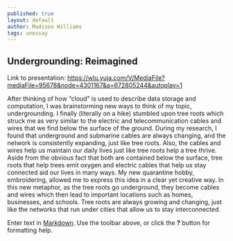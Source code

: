 ```yaml
---
published: true
layout: default
author: Madison Williams
tags: unessay
---
```

## Undergrounding: Reimagined

Link to presentation: https://wlu.yuja.com/V/MediaFile?mediaFile=95678&node=4301167&a=672805244&autoplay=1 

After thinking of how “cloud” is used to describe data storage and computation, I was brainstorming new ways to think of my topic, undergrounding. I finally (literally on a hike) stumbled upon tree roots which struck me as very similar to the electric and telecommunication cables and wires that we find below the surface of the ground. During my research, I found that underground and submarine cables are always changing, and the network is consistently expanding, just like tree roots. Also, the cables and wires help us maintain our daily lives just like tree roots help a tree thrive. Aside from the obvious fact that both are contained below the surface, tree roots that help trees emit oxygen and electric cables that help us stay connected aid our lives in many ways. My new quarantine hobby, embroidering, allowed me to express this idea in a clear yet creative way. In this new metaphor, as the tree roots go underground, they become cables and wires which then lead to important locations such as homes, businesses, and schools. Tree roots are always growing and changing, just like the networks that run under cities that allow us to stay interconnected. 

Enter text in [Markdown](http://daringfireball.net/projects/markdown/). Use the toolbar above, or click the **?** button for formatting help.
